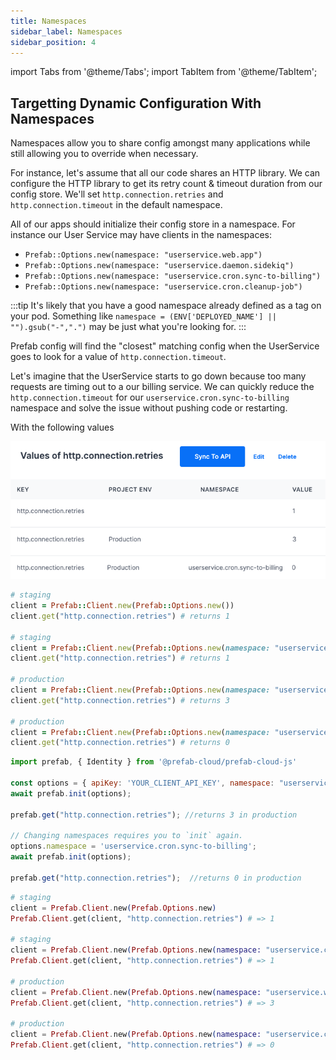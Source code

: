 ```yaml
---
title: Namespaces
sidebar_label: Namespaces
sidebar_position: 4
---
```


import Tabs from '@theme/Tabs';
import TabItem from '@theme/TabItem';

## Targetting Dynamic Configuration With Namespaces

Namespaces allow you to share config amongst many applications while still allowing you to override when necessary.

For instance, let's assume that all our code shares an HTTP library. We can configure the HTTP library to get its retry count & timeout duration from our config store.
We'll set `http.connection.retries` and `http.connection.timeout` in the default namespace.

All of our apps should initialize their config store in a namespace. For instance our User Service may have clients in the namespaces:
- `Prefab::Options.new(namespace: "userservice.web.app")`
- `Prefab::Options.new(namespace: "userservice.daemon.sidekiq")`
- `Prefab::Options.new(namespace: "userservice.cron.sync-to-billing")`
- `Prefab::Options.new(namespace: "userservice.cron.cleanup-job")`

:::tip
It's likely that you have a good namespace already defined as a tag on your pod. Something like `namespace = (ENV['DEPLOYED_NAME'] || "").gsub("-",".")` may be just what you're looking for.
:::

Prefab config will find the "closest" matching config when the UserService goes to look for a value of `http.connection.timeout`.

Let's imagine that the UserService starts to go down because too many requests are timing out to a our billing service. We can quickly reduce the `http.connection.timeout` for our `userservice.cron.sync-to-billing` namespace and solve the issue without pushing code or restarting.


With the following values

![namespaces for http-retries](/img/docs/explanations/namespace-retries.png)

<Tabs groupId="lang">
<TabItem value="ruby" label="Ruby">

```ruby
# staging
client = Prefab::Client.new(Prefab::Options.new())
client.get("http.connection.retries") # returns 1

# staging
client = Prefab::Client.new(Prefab::Options.new(namespace: "userservice.cron.sync-to-billing"))
client.get("http.connection.retries") # returns 1

# production
client = Prefab::Client.new(Prefab::Options.new(namespace: "userservice.web.web"))
client.get("http.connection.retries") # returns 3

# production
client = Prefab::Client.new(Prefab::Options.new(namespace: "userservice.cron.sync-to-billing"))
client.get("http.connection.retries") # returns 0

```

</TabItem>
<TabItem value="js" label="JavaScript">

```javascript
import prefab, { Identity } from '@prefab-cloud/prefab-cloud-js'

const options = { apiKey: 'YOUR_CLIENT_API_KEY', namespace: "userservice.web.web", identity: new Identity('user-1234', { device: 'desktop' }) };
await prefab.init(options);

prefab.get("http.connection.retries"); //returns 3 in production

// Changing namespaces requires you to `init` again.
options.namespace = 'userservice.cron.sync-to-billing';
await prefab.init(options);

prefab.get("http.connection.retries");  //returns 0 in production
```

</TabItem>
<TabItem value="elixir" label="Elixir">

```elixir
# staging
client = Prefab.Client.new(Prefab.Options.new)
Prefab.Client.get(client, "http.connection.retries") # => 1

# staging
client = Prefab.Client.new(Prefab.Options.new(namespace: "userservice.cron.sync-to-billing"))
Prefab.Client.get(client, "http.connection.retries") # => 1

# production
client = Prefab.Client.new(Prefab.Options.new(namespace: "userservice.web.web"))
Prefab.Client.get(client, "http.connection.retries") # => 3

# production
client = Prefab.Client.new(Prefab.Options.new(namespace: "userservice.cron.sync-to-billing"))
Prefab.Client.get(client, "http.connection.retries") # => 0

```

</TabItem>
</Tabs>
